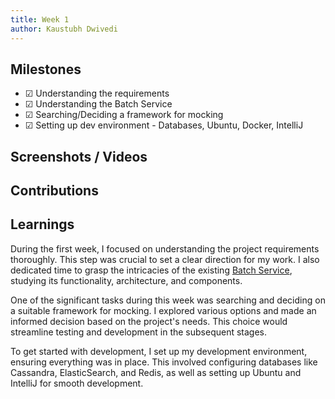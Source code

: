 ```yaml
---
title: Week 1
author: Kaustubh Dwivedi 
---
```


## Milestones
- &#x2611; Understanding the requirements
- &#x2611; Understanding the Batch Service
- &#x2611; Searching/Deciding a framework for mocking
- &#x2611; Setting up dev environment - Databases, Ubuntu, Docker, IntelliJ

## Screenshots / Videos 

## Contributions

## Learnings

During the first week, I focused on understanding the project requirements thoroughly. This step was crucial to set a clear direction for my work. I also dedicated time to grasp the intricacies of the existing [Batch Service](https://lern.sunbird.org/learn/product-and-developer-guide/batch-service), studying its functionality, architecture, and components.

One of the significant tasks during this week was searching and deciding on a suitable framework for mocking. I explored various options and made an informed decision based on the project's needs. This choice would streamline testing and development in the subsequent stages.

To get started with development, I set up my development environment, ensuring everything was in place. This involved configuring databases like Cassandra, ElasticSearch, and Redis, as well as setting up Ubuntu and IntelliJ for smooth development.
